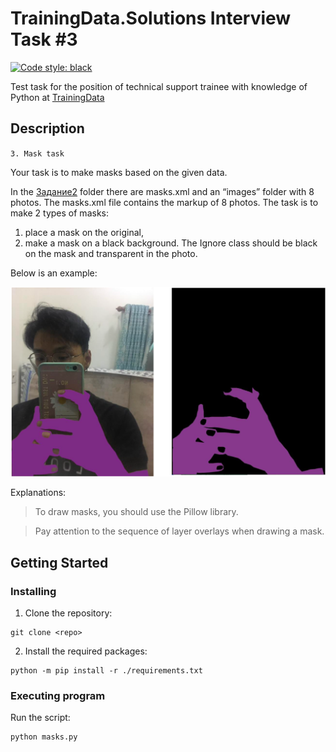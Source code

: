 # TrainingData.Solutions Interview Task #3
[![Code style: black](https://img.shields.io/badge/code%20style-black-000000.svg)](https://github.com/psf/black)

Test task for the position of technical support trainee with knowledge of Python at [TrainingData](https://trainingdata.notion.site/TrainingData-Solutions-716057e76ab64e0988c39f381a8987ec)


## Description
`3. Mask task`

Your task is to make masks based on the given data.

In the [Задание2](Задание2) folder there are masks.xml and an “images” folder with 8 photos. The masks.xml file contains the markup of 8 photos. The task is to make 2 types of masks:
1) place a mask on the original,
2) make a mask on a black background. The Ignore class should be black on the mask and transparent in the photo.

Below is an example:

<img src="Untitled (2).png" width=600/ alt="mask-on-a-black-background" />

Explanations:

> To draw masks, you should use the Pillow library.

> Pay attention to the sequence of layer overlays when drawing a mask.

## Getting Started

### Installing
1. Clone the repository:
```
git clone <repo>
```
2. Install the required packages:
```
python -m pip install -r ./requirements.txt
```

### Executing program
Run the script:
```
python masks.py
```